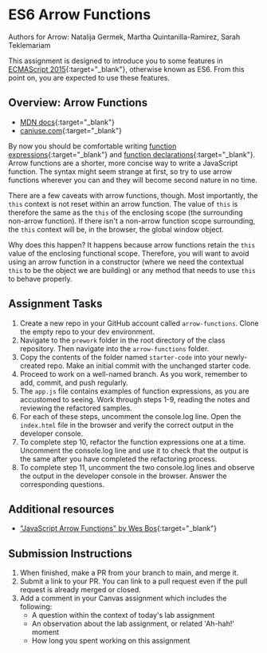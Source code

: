 # ES6 Arrow Functions

Authors for Arrow: Natalija Germek, Martha Quintanilla-Ramirez, Sarah Teklemariam

This assignment is designed to introduce you to some features in [ECMAScript 2015](https://www.ecma-international.org/ecma-262/6.0/){:target="_blank"}, otherwise known as ES6. From this point on, you are expected to use these features.

## Overview: Arrow Functions

- [MDN docs](https://developer.mozilla.org/en-US/docs/Web/JavaScript/Reference/Functions/Arrow_functions){:target="_blank"}
- [caniuse.com](https://caniuse.com/#search=arrow%20functions){:target="_blank"}

By now you should be comfortable writing [function expressions](https://developer.mozilla.org/en-US/docs/web/JavaScript/Reference/Operators/function){:target="_blank"} and [function declarations](https://developer.mozilla.org/en-US/docs/Web/JavaScript/Reference/Statements/function){:target="_blank"}. Arrow functions are a shorter, more concise way to write a JavaScript function. The syntax might seem strange at first, so try to use arrow functions wherever you can and they will become second nature in no time.

There are a few caveats with arrow functions, though. Most importantly, the `this` context is not reset within an arrow function. The value of `this` is therefore the same as the `this` of the enclosing scope (the surrounding non-arrow function). If there isn't a non-arrow function scope surrounding, the `this` context will be, in the browser, the global window object.

Why does this happen? It happens because arrow functions retain the `this` value of the enclosing functional scope. Therefore, you will want to avoid using an arrow function in a constructor (where we need the contextual `this` to be the object we are building) or any method that needs to use `this` to behave properly.

## Assignment Tasks

1. Create a new repo in your GitHub account called `arrow-functions`. Clone the empty repo to your dev environment.
1. Navigate to the `prework` folder in the root directory of the class repository.  Then navigate into the `arrow-functions` folder.
1. Copy the contents of the folder named `starter-code` into your newly-created repo. Make an initial commit with the unchanged starter code. 
1. Proceed to work on a well-named branch. As you work, remember to add, commit, and push regularly.
1. The `app.js` file contains examples of function expressions, as you are accustomed to seeing. Work through steps 1-9, reading the notes and reviewing the refactored samples. 
1. For each of these steps, uncomment the console.log line. Open the `index.html` file in the browser and verify the correct output in the developer console.
1. To complete step 10, refactor the function expressions one at a time. Uncomment the console.log line and use it to check that the output is the same after you have completed the refactoring process.
1. To complete step 11, uncomment the two console.log lines and observe the output in the developer console in the browser. Answer the corresponding questions.

## Additional resources

- ["JavaScript Arrow Functions" by Wes Bos](https://wesbos.com/arrow-functions/){:target="_blank"}

## Submission Instructions

1. When finished, make a PR from your branch to main, and merge it.
1. Submit a link to your PR. You can link to a pull request even if the pull request is already merged or closed.
1. Add a comment in your Canvas assignment which includes the following:
    - A question within the context of today's lab assignment
    - An observation about the lab assignment, or related 'Ah-hah!' moment
    - How long you spent working on this assignment